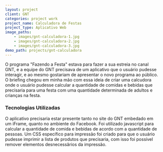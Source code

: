 ```yaml
---
layout: project
client: GNT
categories: project work
project_name: Calculadora de Festas
project_type: Aplicativo Web
image_paths:
    - images/gnt-calculadora-1.jpg
    - images/gnt-calculadora-2.jpg
    - images/gnt-calculadora-3.jpg
demo_path: projects/gnt-calculadora
---
```


O programa "Fazendo a Festa" estava para fazer a sua estreia no canal GNT, e a equipe do GNT precisava de um aplicativo que o usuário pudesse interagir, e ao mesmo gostariam de apresentar o novo programa ao público. O briefing chegou em minha mão com essa ideia de criar uma calcudora onde o usuário pudesse calcular a quantidade de comidas e bebidas que precisaria para uma festa com uma quantidade determinada de adultos e crianças na festa.

### Tecnologias Utilizadas
O aplicativo precisaria estar presente tanto no site do GNT embedado em um iFrame, quanto no ambiente do Facebook. Foi utilizado javascript para calcular a quantidade de comida e bebidas de acordo com a quantidade de pessoas. Um CSS específico para impressão foi criado para que o usuário pudesse imprimir a lista de produtos que precisaria, com isso foi possível remover elementos desnecessârios da impressão.